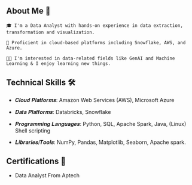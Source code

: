 ## About Me 🚀

    🎓 I'm a Data Analyst with hands-on experience in data extraction, transformation and visualization.

    🔨 Proficient in cloud-based platforms including Snowflake, AWS, and Azure.

    👨‍💻 I'm interested in data-related fields like GenAI and Machine Learning & I enjoy learning new things.

## Technical Skills 🛠️

   * 𝑪𝒍𝒐𝒖𝒅 𝑷𝒍𝒂𝒕𝒇𝒐𝒓𝒎𝒔: Amazon Web Services (AWS), Microsoft Azure
  
   * 𝑫𝒂𝒕𝒂 𝑷𝒍𝒂𝒕𝒇𝒐𝒓𝒎𝒔: Databricks, Snowflake
  
   * 𝑷𝒓𝒐𝒈𝒓𝒂𝒎𝒎𝒊𝒏𝒈 𝑳𝒂𝒏𝒈𝒖𝒂𝒈𝒆𝒔: Python, SQL, Apache Spark, Java, (Linux) Shell scripting
  
   * 𝑳𝒊𝒃𝒓𝒂𝒓𝒊𝒆𝒔/𝑻𝒐𝒐𝒍𝒔: NumPy, Pandas, Matplotlib, Seaborn, Apache spark.

## Certifications 📜

   * Data Analyst From Aptech 
